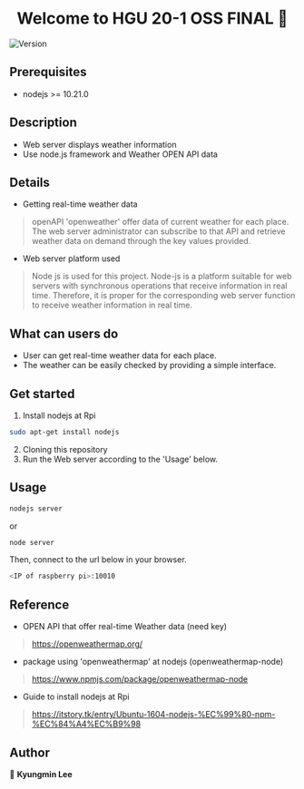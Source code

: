 <h1 align="center">Welcome to HGU 20-1 OSS FINAL  👋</h1>
<p>
  <img alt="Version" src="https://img.shields.io/badge/version-1.0-blue.svg?cacheSeconds=2592000" />
</p>




## Prerequisites

- nodejs >= 10.21.0  




## Description

- Web server displays weather information
- Use node.js framework and Weather OPEN API data  




## Details

- Getting real-time weather data
> openAPI 'openweather' offer data of current weather for each place. The web server administrator can subscribe to that API and retrieve weather data on demand through the key values provided.

- Web server platform used
> Node js is used for this project. Node-js is a platform suitable for web servers with synchronous operations that receive information in real time. Therefore, it is proper for the corresponding web server function to receive weather information in real time.  




## What can users do

- User can get real-time weather data for each place.
- The weather can be easily checked by providing a simple interface.  




## Get started

1. Install nodejs at Rpi
```sh
sudo apt-get install nodejs
```
2. Cloning this repository
3. Run the Web server according to the 'Usage' below.  




## Usage
```sh
nodejs server
```
or
```sh
node server
```
Then, connect to the url below in your browser.
```sh
<IP of raspberry pi>:10010
```  




## Reference 
- OPEN API that offer real-time Weather data (need key)
> https://openweathermap.org/
- package using 'openweathermap' at nodejs (openweathermap-node)
> https://www.npmjs.com/package/openweathermap-node
- Guide to install nodejs at Rpi
> https://itstory.tk/entry/Ubuntu-1604-nodejs-%EC%99%80-npm-%EC%84%A4%EC%B9%98  




## Author
👤 **Kyungmin Lee**

